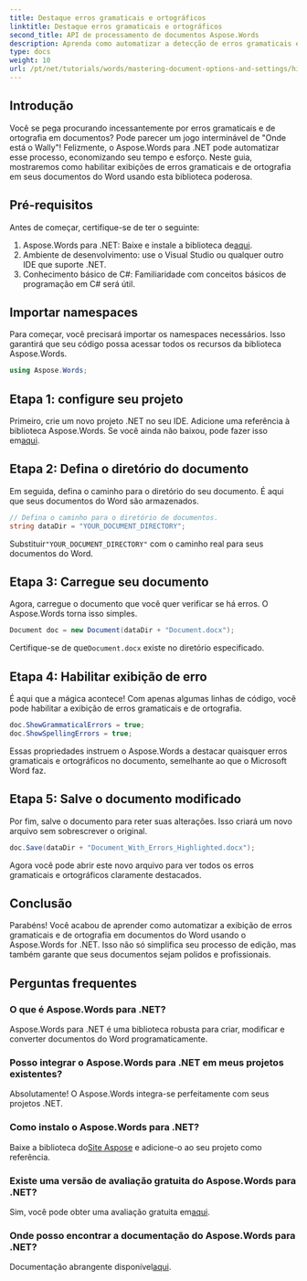 ```yaml
---
title: Destaque erros gramaticais e ortográficos
linktitle: Destaque erros gramaticais e ortográficos
second_title: API de processamento de documentos Aspose.Words
description: Aprenda como automatizar a detecção de erros gramaticais e ortográficos em documentos do Word usando o Aspose.Words para .NET. Este guia passo a passo.
type: docs
weight: 10
url: /pt/net/tutorials/words/mastering-document-options-and-settings/highlight-grammatical-and-spelling-errors/
---
```

## Introdução

Você se pega procurando incessantemente por erros gramaticais e de ortografia em documentos? Pode parecer um jogo interminável de "Onde está o Wally"! Felizmente, o Aspose.Words para .NET pode automatizar esse processo, economizando seu tempo e esforço. Neste guia, mostraremos como habilitar exibições de erros gramaticais e de ortografia em seus documentos do Word usando esta biblioteca poderosa.

## Pré-requisitos

Antes de começar, certifique-se de ter o seguinte:

1.  Aspose.Words para .NET: Baixe e instale a biblioteca de[aqui](https://releases.aspose.com/words/net/).
2. Ambiente de desenvolvimento: use o Visual Studio ou qualquer outro IDE que suporte .NET.
3. Conhecimento básico de C#: Familiaridade com conceitos básicos de programação em C# será útil.

## Importar namespaces

Para começar, você precisará importar os namespaces necessários. Isso garantirá que seu código possa acessar todos os recursos da biblioteca Aspose.Words.

```csharp
using Aspose.Words;
```

## Etapa 1: configure seu projeto

 Primeiro, crie um novo projeto .NET no seu IDE. Adicione uma referência à biblioteca Aspose.Words. Se você ainda não baixou, pode fazer isso em[aqui](https://releases.aspose.com/words/net/).

## Etapa 2: Defina o diretório do documento

Em seguida, defina o caminho para o diretório do seu documento. É aqui que seus documentos do Word são armazenados.

```csharp
// Defina o caminho para o diretório de documentos.
string dataDir = "YOUR_DOCUMENT_DIRECTORY";
```

 Substituir`"YOUR_DOCUMENT_DIRECTORY"` com o caminho real para seus documentos do Word.

## Etapa 3: Carregue seu documento

Agora, carregue o documento que você quer verificar se há erros. O Aspose.Words torna isso simples.

```csharp
Document doc = new Document(dataDir + "Document.docx");
```

 Certifique-se de que`Document.docx` existe no diretório especificado.

## Etapa 4: Habilitar exibição de erro

É aqui que a mágica acontece! Com apenas algumas linhas de código, você pode habilitar a exibição de erros gramaticais e de ortografia.

```csharp
doc.ShowGrammaticalErrors = true;
doc.ShowSpellingErrors = true;
```

Essas propriedades instruem o Aspose.Words a destacar quaisquer erros gramaticais e ortográficos no documento, semelhante ao que o Microsoft Word faz.

## Etapa 5: Salve o documento modificado

Por fim, salve o documento para reter suas alterações. Isso criará um novo arquivo sem sobrescrever o original.

```csharp
doc.Save(dataDir + "Document_With_Errors_Highlighted.docx");
```

Agora você pode abrir este novo arquivo para ver todos os erros gramaticais e ortográficos claramente destacados.

## Conclusão

Parabéns! Você acabou de aprender como automatizar a exibição de erros gramaticais e de ortografia em documentos do Word usando o Aspose.Words for .NET. Isso não só simplifica seu processo de edição, mas também garante que seus documentos sejam polidos e profissionais.

## Perguntas frequentes

### O que é Aspose.Words para .NET?
Aspose.Words para .NET é uma biblioteca robusta para criar, modificar e converter documentos do Word programaticamente.

### Posso integrar o Aspose.Words para .NET em meus projetos existentes?
Absolutamente! O Aspose.Words integra-se perfeitamente com seus projetos .NET.

### Como instalo o Aspose.Words para .NET?
 Baixe a biblioteca do[Site Aspose](https://releases.aspose.com/words/net/) e adicione-o ao seu projeto como referência.

### Existe uma versão de avaliação gratuita do Aspose.Words para .NET?
 Sim, você pode obter uma avaliação gratuita em[aqui](https://releases.aspose.com/).

### Onde posso encontrar a documentação do Aspose.Words para .NET?
 Documentação abrangente disponível[aqui](https://reference.aspose.com/words/net/).